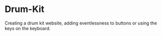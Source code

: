 # Drum-Kit

Creating a drum kit website, adding eventlessness to buttons or using the keys on the keyboard.
